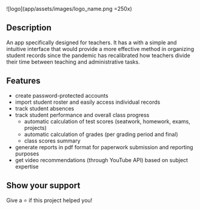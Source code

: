 ![logo](app/assets/images/logo_name.png =250x)

## Description

An app specifically designed for teachers. It has a with a simple and intuitive interface that would provide a more effective method in organizing student records since the pandemic has recalibrated how teachers divide their time between teaching and administrative tasks.

## Features
- create password-protected accounts
- import student roster and easily access individual records
- track student absences
- track student performance and overall class progress
  - automatic calculation of test scores (seatwork, homework, exams, projects)
  - automatic calculation of grades (per grading period and final)
  - class scores summary
- generate reports in pdf format for paperwork submission and reporting purposes
- get video recommendations (through YouTube API) based on subject expertise

## Show your support

Give a ⭐️ if this project helped you!
